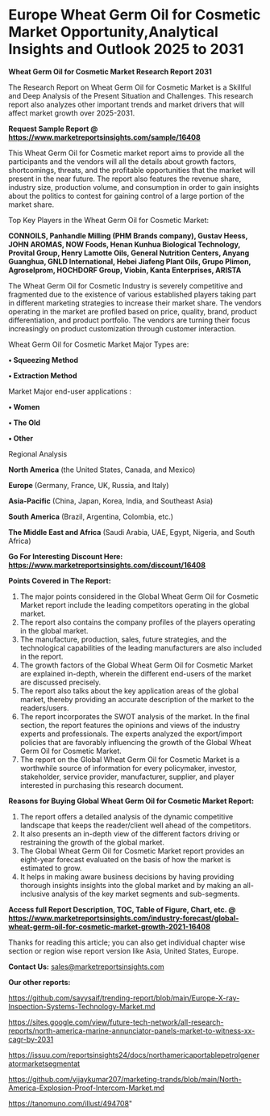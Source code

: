# Europe Wheat Germ Oil for Cosmetic Market Opportunity,Analytical Insights and Outlook 2025 to 2031

<strong>Wheat Germ Oil for Cosmetic Market Research Report 2031</strong>

The Research Report on Wheat Germ Oil for Cosmetic Market is a Skillful and Deep Analysis of the Present Situation and Challenges. This research report also analyzes other important trends and market drivers that will affect market growth over 2025-2031.

<strong>Request Sample Report @ <a href=https://www.marketreportsinsights.com/sample/16408>https://www.marketreportsinsights.com/sample/16408</a></strong>

This Wheat Germ Oil for Cosmetic market report aims to provide all the participants and the vendors will all the details about growth factors, shortcomings, threats, and the profitable opportunities that the market will present in the near future. The report also features the revenue share, industry size, production volume, and consumption in order to gain insights about the politics to contest for gaining control of a large portion of the market share.

Top Key Players in the Wheat Germ Oil for Cosmetic Market:

<strong>CONNOILS, Panhandle Milling (PHM Brands company), Gustav Heess, JOHN AROMAS, NOW Foods, Henan Kunhua Biological Technology, Provital Group, Henry Lamotte Oils, General Nutrition Centers, Anyang Guanghua, GNLD International, Hebei Jiafeng Plant Oils, Grupo Plimon, Agroselprom, HOCHDORF Group, Viobin, Kanta Enterprises, ARISTA</strong>

The Wheat Germ Oil for Cosmetic Industry is severely competitive and fragmented due to the existence of various established players taking part in different marketing strategies to increase their market share. The vendors operating in the market are profiled based on price, quality, brand, product differentiation, and product portfolio. The vendors are turning their focus increasingly on product customization through customer interaction.

Wheat Germ Oil for Cosmetic Market Major Types are:

<strong>• Squeezing Method

• Extraction Method</strong>

Market Major end-user applications :

<strong>• Women

• The Old

• Other</strong>

Regional Analysis

</u><strong><b>North America</b></strong> (the United States, Canada, and Mexico)

<strong><b>Europe </b></strong>(Germany, France, UK, Russia, and Italy)

<strong><b>Asia-Pacific</b></strong> (China, Japan, Korea, India, and Southeast Asia)

<strong><b>South America</b></strong> (Brazil, Argentina, Colombia, etc.)

<strong><b>The Middle East and Africa</b></strong> (Saudi Arabia, UAE, Egypt, Nigeria, and South Africa)

<strong>Go For Interesting Discount Here: <a href=https://www.marketreportsinsights.com/discount/16408>https://www.marketreportsinsights.com/discount/16408</a></strong>

<strong>Points Covered in The Report:</strong>
<ol>
  <li>The major points considered in the Global Wheat Germ Oil for Cosmetic Market report include the leading competitors operating in the global market.</li>
  <li>The report also contains the company profiles of the players operating in the global market.</li>
  <li>The manufacture, production, sales, future strategies, and the technological capabilities of the leading manufacturers are also included in the report.</li>
  <li>The growth factors of the Global Wheat Germ Oil for Cosmetic Market are explained in-depth, wherein the different end-users of the market are discussed precisely.</li>
  <li>The report also talks about the key application areas of the global market, thereby providing an accurate description of the market to the readers/users.</li>
  <li>The report incorporates the SWOT analysis of the market. In the final section, the report features the opinions and views of the industry experts and professionals. The experts analyzed the export/import policies that are favorably influencing the growth of the Global Wheat Germ Oil for Cosmetic Market.</li>
  <li>The report on the Global Wheat Germ Oil for Cosmetic Market is a worthwhile source of information for every policymaker, investor, stakeholder, service provider, manufacturer, supplier, and player interested in purchasing this research document.</li>
</ol>
<strong>Reasons for Buying Global Wheat Germ Oil for Cosmetic Market Report:</strong>

<ol>
  <li>The report offers a detailed analysis of the dynamic competitive landscape that keeps the reader/client well ahead of the competitors.</li>
  <li>It also presents an in-depth view of the different factors driving or restraining the growth of the global market.</li>
  <li>The Global Wheat Germ Oil for Cosmetic Market report provides an eight-year forecast evaluated on the basis of how the market is estimated to grow.</li>
  <li>It helps in making aware business decisions by having providing thorough insights insights into the global market and by making an all-inclusive analysis of the key market segments and sub-segments.</li>
</ol>
<strong>Access full Report Description, TOC, Table of Figure, Chart, etc. @ <a href=https://www.marketreportsinsights.com/industry-forecast/global-wheat-germ-oil-for-cosmetic-market-growth-2021-16408>https://www.marketreportsinsights.com/industry-forecast/global-wheat-germ-oil-for-cosmetic-market-growth-2021-16408</a></strong>


Thanks for reading this article; you can also get individual chapter wise section or region wise report version like Asia, United States, Europe.

<strong>Contact Us:</strong>
sales@marketreportsinsights.com

<strong>Our other reports:</strong>

<a href=https://github.com/sayysaif/trending-report/blob/main/Europe-X-ray-Inspection-Systems-Technology-Market.md>https://github.com/sayysaif/trending-report/blob/main/Europe-X-ray-Inspection-Systems-Technology-Market.md</a>

<a href=https://sites.google.com/view/future-tech-network/all-research-reports/north-america-marine-annunciator-panels-market-to-witness-xx-cagr-by-2031>https://sites.google.com/view/future-tech-network/all-research-reports/north-america-marine-annunciator-panels-market-to-witness-xx-cagr-by-2031</a>

<a href=https://issuu.com/reportsinsights24/docs/northamericaportablepetrolgeneratormarketsegmentat>https://issuu.com/reportsinsights24/docs/northamericaportablepetrolgeneratormarketsegmentat</a>

<a href=https://github.com/vijaykumar207/marketing-trands/blob/main/North-America-Explosion-Proof-Intercom-Market.md>https://github.com/vijaykumar207/marketing-trands/blob/main/North-America-Explosion-Proof-Intercom-Market.md</a>

<a href=https://tanomuno.com/illust/494708>https://tanomuno.com/illust/494708</a>"
